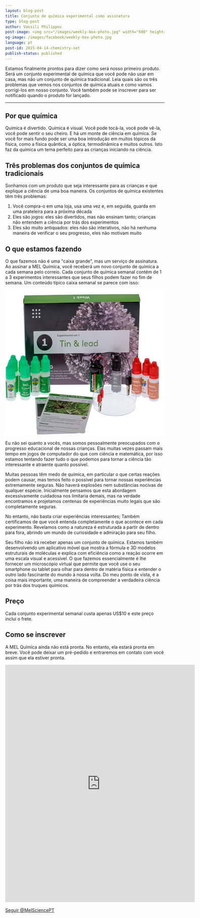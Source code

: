 ```yaml
---
layout: blog-post
title: Conjunto de química experimental como assinatura
type: blog-post
author: Vassili Philippov
post-image: <img src="/images/weekly-box-photo.jpg" width="600" height="459" alt="Weekly box content">
og-image: /images/facebook/weekly-box-photo.jpg
language: pt
post-id: 2015-04-14-chemistry-set
publish-status: published
---
```

Estamos finalmente prontos para dizer como será nosso primeiro produto. Será um conjunto experimental de química que você pode não usar em casa, mas não um conjunto de química tradicional. Leia quais são os três problemas que vemos nos conjuntos de química atuais e como vamos corrigi-los em nosso conjunto. Você também pode se inscrever para ser notificado quando o produto for lançado.

<!-- more -->

---

## Por que química

Química é divertido. Química é visual. Você pode tocá-la, você pode vê-la, você pode sentir o seu cheiro. E há um monte de ciência em química. Se você for mais fundo pode ser uma boa introdução em muitos tópicos da física, como a física quântica, a óptica, termodinâmica e muitos outros. Isto faz da química um tema perfeito para as crianças iniciando na ciência.

## Três problemas dos conjuntos de química tradicionais

Sonhamos com um produto que seja interessante para as crianças e que explique a ciência de uma boa maneira. Os conjuntos de química existentes têm três problemas:

1. Você compra-o em uma loja, usa uma vez e, em seguida, guarda em uma prateleira para a próxima década
2. Eles são jogos: eles são divertidos, mas não ensinam tanto; crianças não entendem a ciência por trás dos experimentos
3. Eles são muito antiquados: eles não são interativos, não há nenhuma maneira de verificar o seu progresso, eles não motivam muito

## O que estamos fazendo

O que fazemos não é uma "caixa grande", mas um serviço de assinatura. Ao assinar a MEL Química, você receberá um novo conjunto de química a cada semana pelo correio. Cada conjunto de química semanal contém de 1 a 3 experimentos interessantes que seus filhos podem fazer no fim de semana. Um conteúdo típico caixa semanal se parece com isso:

<img src="/images/weekly-box-photo.jpg" width="600" height="459" alt="Weekly box content">

Eu não sei quanto a vocês, mas somos pessoalmente preocupados com o progresso educacional de nossas crianças. Elas muitas vezes passam mais tempo em jogos de computador do que com ciência e matemática, por isso estamos tentando fazer tudo o que podemos para tornar a ciência tão interessante e atraente quanto possível.

Muitas pessoas têm medo de química, em particular o que certas reações podem causar, mas temos feito o possível para tornar nossas experiências extremamente seguras. Não haverá explosões nem substâncias nocivas de qualquer espécie. Inicialmente pensamos que esta abordagem excessivamente cuidadosa nos limitaria demais, mas na verdade encontramos e projetamos centenas de experiências muito legais que são completamente seguras.

No entanto, não basta criar experiências interessantes; Também certificamos de que você entenda completamente o que acontece em cada experimento. Revelamos como a natureza é estruturada a partir de dentro para fora, abrindo um mundo de curiosidade e admiração para seu filho.

Seu filho não irá receber apenas um conjunto de química. Estamos também desenvolvendo um aplicativo móvel que mostra a fórmula e 3D modelos estruturais de moléculas e explica com eficiência como a reação ocorre em uma escala visual e acessível. O que fazemos essencialmente é lhe fornecer um microscópio virtual que permite que você use o seu smartphone ou tablet para olhar para dentro de matéria física e entender o outro lado fascinante do mundo à nossa volta. Do meu ponto de vista, é a coisa mais importante, uma maneira de compreender a verdadeira ciência por trás dos truques químicos.

## Preço

Cada conjunto experimental semanal custa apenas US$10 e este preço inclui o frete.

## Como se inscrever

A MEL Química ainda não está pronta. No entanto, ela estará pronta em breve. Você pode deixar um pré-pedido e entraremos em contato com você assim que ela estiver pronta.

<iframe src="https://docs.google.com/forms/d/1EE3Hiv1OivoYww0zRU4KFgVGwXJrMeTCvMbaMdusxiY/viewform?embedded=true" width="600" height="750" frameborder="0" marginheight="0" marginwidth="0">Loading...</iframe>

<!-- Begin Twitter follow -->
<a href="https://twitter.com/MelSciencePT" class="twitter-follow-button" data-show-count="false" data-lang="pt" data-size="large">Seguir @MelSciencePT</a>
<script>!function(d,s,id){var js,fjs=d.getElementsByTagName(s)[0],p=/^http:/.test(d.location)?'http':'https';if(!d.getElementById(id)){js=d.createElement(s);js.id=id;js.src=p+'://platform.twitter.com/widgets.js';fjs.parentNode.insertBefore(js,fjs);}}(document, 'script', 'twitter-wjs');</script>
<!-- End Twitter follow -->